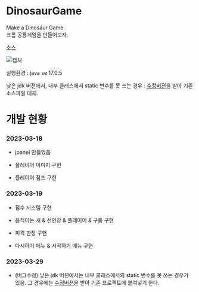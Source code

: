 # DinosaurGame
Make a Dinosaur Game<br>
크롬 공룡게임을 만들어보자. 

[소스](https://github.com/logg9715/DinosaurGame/tree/master0319)

![캡처](https://user-images.githubusercontent.com/127168700/236478393-ac6cf84a-9cd0-46ad-991c-b679218b648d.PNG)

실행환경 : java se 17.0.5

 낮은 jdk 버젼에서, 내부 클래스에서 static 변수를 못 쓰는 경우 : [수정버젼](GraphicsMainDraw(jdkEditVer).java)을 받아 기존 소스파일 대체. 


# 개발 현황

### 2023-03-18

- jpanel 만들었음

- 플레이어 이미지 구현

- 플레이어 점프 구현





### 2023-03-19

- 점수 시스템 구현

- 움직이는 새 & 선인장 & 플레이어 & 구름 구현

- 피격 판정 구현

- 다시하기 메뉴 & 시작하기 메뉴 구현

### 2023-03-29

- (버그수정) 낮은 jdk 버젼에서는 내부 클래스에서의 static 변수를 못 쓰는 경우가 있음. 그 경우에는 [수정버젼](GraphicsMainDraw.java)을 받아 기존 프로젝트에 붙여넣기 한다. 
